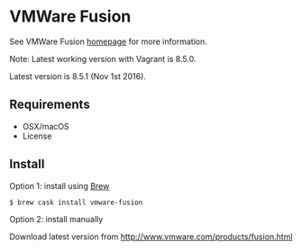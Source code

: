 # VMWare Fusion

See VMWare Fusion [homepage](http://www.vmware.com/products/fusion.html) for more information.

Note: Latest working version with Vagrant is 8.5.0.

Latest version is 8.5.1 (Nov 1st 2016).

## Requirements

- OSX/macOS
- License

## Install

Option 1: install using [Brew](brew.md)

```
$ brew cask install vmware-fusion
```

Option 2: install manually

Download latest version from http://www.vmware.com/products/fusion.html
